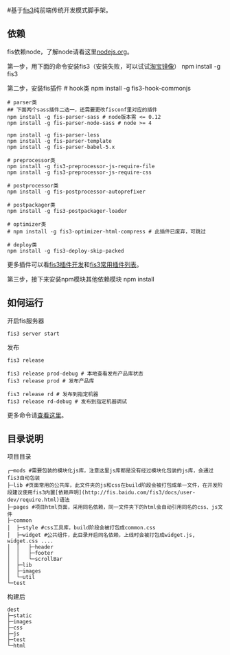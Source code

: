#基于[fis3](http://fis.baidu.com/)纯前端传统开发模式脚手架。

## 依赖
fis依赖node，了解node请看这里[nodejs.org](http://nodejs.org/)。

第一步，用下面的命令安装fis3（安装失败，可以试试[淘宝镜像](http://yanhaijing.com/tool/2015/09/01/my-npm-note/)）
    npm install -g fis3

第二步，安装fis插件
    # hook类
    npm install -g fis3-hook-commonjs

    # parser类
    ## 下面两个sass插件二选一，还需要更改fisconf里对应的插件
    npm install -g fis-parser-sass # node版本需 <= 0.12
    npm install -g fis-parser-node-sass # node >= 4

    npm install -g fis-parser-less
    npm install -g fis-parser-template
    npm install -g fis-parser-babel-5.x

    # preprocessor类
    npm install -g fis3-preprocessor-js-require-file
    npm install -g fis3-preprocessor-js-require-css

    # postprocessor类
    npm install -g fis-postprocessor-autoprefixer

    # postpackager类
    npm install -g fis3-postpackager-loader

    # optimizer类
    # npm install -g fis3-optimizer-html-compress # 此插件已废弃，可跳过

    # deploy类
    npm install -g fis3-deploy-skip-packed

更多插件可以看[fis3插件开发](http://fis.baidu.com/fis3/docs/api/dev-plugin.html)和[fis3常用插件列表](http://fis.baidu.com/fis3/docs/common-plugin.html)。

第三步，接下来安装npm模块其他依赖模块
    npm install

## 如何运行
开启fis服务器

	fis3 server start

发布

    fis3 release

	fis3 release prod-debug # 本地查看发布产品库状态
    fis3 release prod # 发布产品库

    fis3 release rd # 发布到指定机器
	fis3 release rd-debug # 发布到指定机器调试

更多命令请[查看这里](http://fis.baidu.com/fis3/docs/api/command.html)。

## 目录说明
项目目录

    ┌─mods #需要包装的模块化js库，注意这里js库都是没有经过模块化包装的js库，会通过fis3自动包装
    ├─lib #页面常用的公共库，此文件夹的js和css在build阶段会被打包成单一文件，在开发阶段建议使用fis3内置[依赖声明](http://fis.baidu.com/fis3/docs/user-dev/require.html)语法
    ├─pages #项目html页面，采用同名依赖，同一文件夹下的html会自动引用同名的css、js文件
    ├─common
    │  ├─style #css工具库，build阶段会被打包成common.css
    │  ├─widget #公共组件，此目录开启同名依赖，上线时会被打包成widget.js, widget.css ....
    │  │   ├─header
    │  │   ├─footer
    │  │   └─scrollBar
    │  ├─lib
    │  ├─images
    │  └─util
    └─test
构建后

    dest
    ├─static
    ├─images
    ├─css
    ├─js
    ├─test
    └─html







  